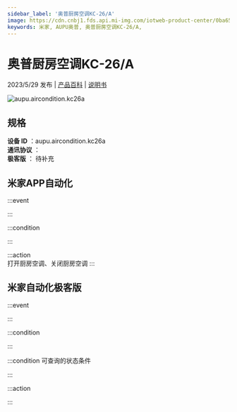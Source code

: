 ```yaml
---
sidebar_label: '奥普厨房空调KC-26/A'
image: https://cdn.cnbj1.fds.api.mi-img.com/iotweb-product-center/0ba65bf279d13f570642eec3aa1d9916_1682045810783.png?GalaxyAccessKeyId=AKVGLQWBOVIRQ3XLEW&Expires=9223372036854775807&Signature=yZzwXmfMijLXWEsl95g3pED0YLU=
keywords: 米家, AUPU奥普, 奥普厨房空调KC-26/A, 
---
```

# 奥普厨房空调KC-26/A

2023/5/29 发布 | [产品百科](https://home.mi.com/webapp/content/baike/product/index.html?model=aupu.aircondition.kc26a/) | [说明书](https://home.mi.com/views/introduction.html?model=aupu.aircondition.kc26a&region=cn)

![aupu.aircondition.kc26a](https://cdn.cnbj1.fds.api.mi-img.com/iotweb-product-center/0ba65bf279d13f570642eec3aa1d9916_1682045810783.png?GalaxyAccessKeyId=AKVGLQWBOVIRQ3XLEW&Expires=9223372036854775807&Signature=yZzwXmfMijLXWEsl95g3pED0YLU=)

## 规格  
> 
**设备 ID** ：aupu.aircondition.kc26a  
**通讯协议** ：  
**极客版**  ： 待补充 


## 米家APP自动化  

:::event  

:::

:::condition  

:::

:::action   
打开厨房空调、关闭厨房空调
:::

## 米家自动化极客版  

:::event  

:::

:::condition  

:::

:::condition 可查询的状态条件  

:::

:::action  

:::

        
